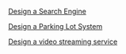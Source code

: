 
[Design a Search Engine](https://medium.com/double-pointer/system-design-interview-search-engine-edb66b64fd5e)

[Design a Parking Lot System](https://medium.com/double-pointer/system-design-interview-parking-lot-system-ff2c58167651)

[Design a video streaming service](https://medium.com/double-pointer/system-design-interview-video-streaming-service-e-g-netflix-or-youtube-design-adc2402e54a1)

